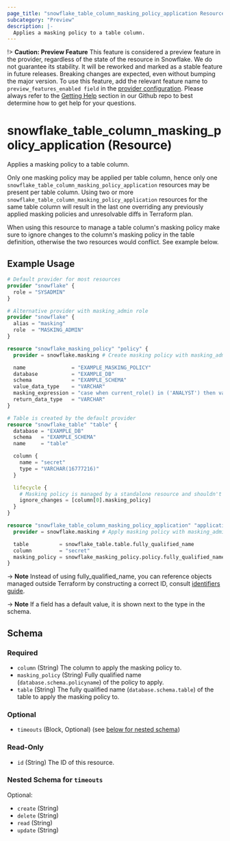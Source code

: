 ```yaml
---
page_title: "snowflake_table_column_masking_policy_application Resource - terraform-provider-snowflake"
subcategory: "Preview"
description: |-
  Applies a masking policy to a table column.
---
```


!> **Caution: Preview Feature** This feature is considered a preview feature in the provider, regardless of the state of the resource in Snowflake. We do not guarantee its stability. It will be reworked and marked as a stable feature in future releases. Breaking changes are expected, even without bumping the major version. To use this feature, add the relevant feature name to `preview_features_enabled field` in the [provider configuration](https://registry.terraform.io/providers/snowflakedb/snowflake/latest/docs#schema). Please always refer to the [Getting Help](https://github.com/snowflakedb/terraform-provider-snowflake?tab=readme-ov-file#getting-help) section in our Github repo to best determine how to get help for your questions.

# snowflake_table_column_masking_policy_application (Resource)

Applies a masking policy to a table column.

Only one masking policy may be applied per table column, hence only one `snowflake_table_column_masking_policy_application` resources may be present per table column.
Using two or more `snowflake_table_column_masking_policy_application` resources for the same table column will result in the last one overriding any previously applied masking policies and unresolvable diffs in Terraform plan.

When using this resource to manage a table column's masking policy make sure to ignore changes to the column's masking policy in the table definition, otherwise the two resources would conflict. See example below.

## Example Usage

```terraform
# Default provider for most resources
provider "snowflake" {
  role = "SYSADMIN"
}

# Alternative provider with masking_admin role
provider "snowflake" {
  alias = "masking"
  role  = "MASKING_ADMIN"
}

resource "snowflake_masking_policy" "policy" {
  provider = snowflake.masking # Create masking policy with masking_admin role

  name               = "EXAMPLE_MASKING_POLICY"
  database           = "EXAMPLE_DB"
  schema             = "EXAMPLE_SCHEMA"
  value_data_type    = "VARCHAR"
  masking_expression = "case when current_role() in ('ANALYST') then val else sha2(val, 512) end"
  return_data_type   = "VARCHAR"
}

# Table is created by the default provider
resource "snowflake_table" "table" {
  database = "EXAMPLE_DB"
  schema   = "EXAMPLE_SCHEMA"
  name     = "table"

  column {
    name = "secret"
    type = "VARCHAR(16777216)"
  }

  lifecycle {
    # Masking policy is managed by a standalone resource and shouldn't be changed by the table resource.
    ignore_changes = [column[0].masking_policy]
  }
}

resource "snowflake_table_column_masking_policy_application" "application" {
  provider = snowflake.masking # Apply masking policy with masking_admin role

  table          = snowflake_table.table.fully_qualified_name
  column         = "secret"
  masking_policy = snowflake_masking_policy.policy.fully_qualified_name
}
```
-> **Note** Instead of using fully_qualified_name, you can reference objects managed outside Terraform by constructing a correct ID, consult [identifiers guide](../guides/identifiers_rework_design_decisions#new-computed-fully-qualified-name-field-in-resources).
<!-- TODO(SNOW-1634854): include an example showing both methods-->


-> **Note** If a field has a default value, it is shown next to the type in the schema.

<!-- schema generated by tfplugindocs -->
## Schema

### Required

- `column` (String) The column to apply the masking policy to.
- `masking_policy` (String) Fully qualified name (`database.schema.policyname`) of the policy to apply.
- `table` (String) The fully qualified name (`database.schema.table`) of the table to apply the masking policy to.

### Optional

- `timeouts` (Block, Optional) (see [below for nested schema](#nestedblock--timeouts))

### Read-Only

- `id` (String) The ID of this resource.

<a id="nestedblock--timeouts"></a>
### Nested Schema for `timeouts`

Optional:

- `create` (String)
- `delete` (String)
- `read` (String)
- `update` (String)
